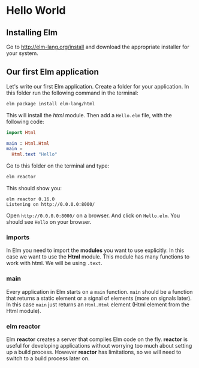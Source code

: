 # Hello World

## Installing Elm

Go to http://elm-lang.org/install and download the appropriate installer for your system.

## Our first Elm application

Let's write our first Elm application. Create a folder for your application. In this folder run the following command in the terminal:

```bash
elm package install elm-lang/html
```

This will install the _html_ module. Then add a `Hello.elm` file, with the following code:

```elm
import Html

main : Html.Html
main =
  Html.text "Hello"
```

Go to this folder on the terminal and type:

```bash
elm reactor
```

This should show you:

```
elm reactor 0.16.0
Listening on http://0.0.0.0:8000/
```

Open `http://0.0.0.0:8000/` on a browser. And click on `Hello.elm`. You should see `Hello` on your browser.

### imports

In Elm you need to import the __modules__  you want to use explicitly. In this case we want to use the __Html__ module. This module has many functions to work with html. We will be using `.text`.

### main

Every application in Elm starts on a `main` function. `main` should be a function that returns a static element or a signal of elements (more on signals later). In this case `main` just returns an `Html.Html` element (Html element from the Html module).

### elm reactor

Elm __reactor__ creates a server that compiles Elm code on the fly. __reactor__ is useful for developing applications without worrying too much about setting up a build process. However __reactor__ has limitations, so we will need to switch to a build process later on.
